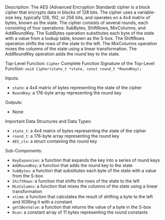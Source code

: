 Description:
The AES (Advanced Encryption Standard) cipher is a block cipher that encrypts data in blocks of 128 bits. The cipher uses a variable-size key, typically 128, 192, or 256 bits, and operates on a 4x4 matrix of bytes, known as the state. The cipher consists of several rounds, each consisting of four operations: SubBytes, ShiftRows, MixColumns, and AddRoundKey. The SubBytes operation substitutes each byte of the state with a value from a lookup table, known as the S-box. The ShiftRows operation shifts the rows of the state to the left. The MixColumns operation mixes the columns of the state using a linear transformation. The AddRoundKey operation adds the round key to the state.

Top-Level Function: `Cipher`
Complete Function Signature of the Top-Level Function: `void Cipher(state_t *state, const round_t *RoundKey);`

Inputs:
- `state`: a 4x4 matrix of bytes representing the state of the cipher
- `RoundKey`: a 176-byte array representing the round key

Outputs:
- None

Important Data Structures and Data Types:
- `state_t`: a 4x4 matrix of bytes representing the state of the cipher
- `round_t`: a 176-byte array representing the round key
- `AES_ctx`: a struct containing the round key

Sub-Components:
- `KeyExpansion`: a function that expands the key into a series of round keys
- `AddRoundKey`: a function that adds the round key to the state
- `SubBytes`: a function that substitutes each byte of the state with a value from the S-box
- `ShiftRows`: a function that shifts the rows of the state to the left
- `MixColumns`: a function that mixes the columns of the state using a linear transformation
- `xtime`: a function that calculates the result of shifting a byte to the left and XORing it with a constant
- `getSBoxValue`: a function that returns the value of a byte in the S-box
- `Rcon`: a constant array of 11 bytes representing the round constants